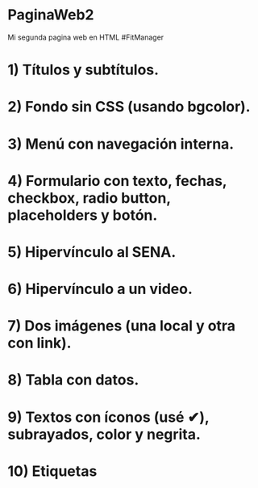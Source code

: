 # PaginaWeb2
Mi segunda pagina web en HTML
#FitManager
# 1) Títulos y subtítulos.
# 2) Fondo sin CSS (usando bgcolor).
# 3) Menú con navegación interna.
# 4) Formulario con texto, fechas, checkbox, radio button, placeholders y botón.
# 5) Hipervínculo al SENA.
# 6) Hipervínculo a un video.
# 7) Dos imágenes (una local y otra con link).
# 8) Tabla con datos.
# 9) Textos con íconos (usé ✔), subrayados, color y negrita.
# 10) Etiquetas <header> <footer> <meta> <title>.
